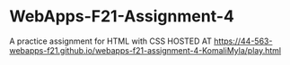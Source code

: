 # WebApps-F21-Assignment-4
A practice assignment for HTML with CSS
HOSTED AT https://44-563-webapps-f21.github.io/webapps-f21-assignment-4-KomaliMyla/play.html
